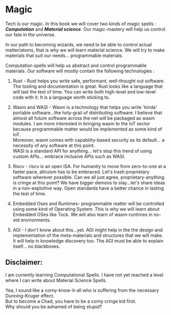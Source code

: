 # Magic  

Tech is our magic. In this book we will cover two kinds of magic spells : ***Computation*** and ***Material science***.
Our magic-mastery will help us control our fate in the universe.  


In our path to becoming wizards, we need to be able to control actual matter/atoms, that is why we will learn material science. We will try to make materials that suit our needs... programmable materials.  

Computation spells will help us abstract and control programmable materials. Our software will mostly contain the following technologies :
1. Rust - Rust helps you write safe, performant, well-thought out software. The tooling and documentation is great. Rust looks like a language that will last the test of time. You can write both high-level and low-level code with it. It is a language worth sticking to.   


2. Wasm and WASI - Wasm is a technology that helps you write 'kinda' portable software...the holy-grail of distributing software. I believe that almost all future software across the net will be packaged as wasm modules. I am more interested in bringing wasm to the IoT sector because programmable matter would be implemented as some kind of IoT.<br> Moreover, wasm comes with capability-based security as its default... a necessity of any software at this point.   
WASI is a standard API for anything... let's stop this trend of using custom APIs... embrace inclusive APIs such as WASI.  


1. Riscv - riscv is an open ISA. For humanity to move from zero-to-one at a faster pace, altruism has to be embraced. Let's trash proprietary software wherever possible. Can we all just agree, proprietary-anything is cringe at this point? We have bigger demons to slay...let's share ideas in a non-exploitive way. Open standards have a better chance in lasting the test of time.

2. Embedded Oses and Runtimes- programmable matter will be controlled using some kind of Operating System. This is why we will learn about Embedded OSes like Tock. We will also learn of wasm-runtimes in no-std environments.

3. AGI - I don't know about this...yet. AGI might help in the the design and implementation of the meta-materials and structures that we will make. It will help in knowledge discovery too. The AGI must be able to explain itself... no blackboxes. 

## Disclaimer:  
I am currently learning Computational Spells. I have not yet reached a level where I can write about Material Science Spells.   



Yea, I sound like a corny-know-it-all who is suffering from the necessary Dunning-Kruger effect.  
But to become a Chad, you have to be a corny cringe kid first.  
Why should you be ashamed of being stupid?  

